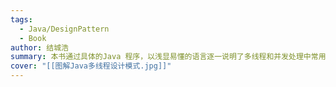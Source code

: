 ```yaml
---
tags:
  - Java/DesignPattern
  - Book
author: 结城浩
summary: 本书通过具体的Java 程序，以浅显易懂的语言逐一说明了多线程和并发处理中常用的12 种设计模式。内容涉及线程的基础知识、线程的启动与终止、线程间的互斥处理与协作、线程的有效应用、线程的数量管理以及性能优化的注意事项等。此外，还介绍了一些多线程编程时容易出现的失误，以及多线程程序的阅读技巧等。在讲解过程中，不仅以图配文，理论结合实例，而且提供了运用模式解决具体问题的练习题和答案，帮助读者加深对多线程和并发处理的理解，并掌握其使用技巧。
cover: "[[图解Java多线程设计模式.jpg]]"
---
```

